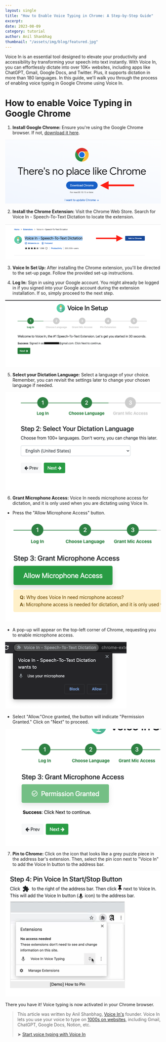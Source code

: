 ```yaml
---
layout: single
title: "How to Enable Voice Typing in Chrome: A Step-by-Step Guide"
excerpt: 
date: 2023-08-09
category: tutorial
author: Anil Shanbhag
thumbnail: "/assets/img/blog/featured.jpg"
---
```


Voice In is an essential tool designed to elevate your productivity and accessibility by transforming your speech into text instantly. With Voice In, you can effortlessly dictate into over 10K+ websites, including apps like ChatGPT, Gmail, Google Docs, and Twitter. Plus, it supports dictation in more than 180 languages. In this guide, we'll walk you through the process of enabling voice typing in Google Chrome using Voice In.

# How to enable Voice Typing in Google Chrome

1) **Install Google Chrome:** Ensure you're using the Google Chrome browser. If not, [download it here](https://www.google.com/chrome/).

![](/assets/img/blog/Chrome2.width-800.png)

2) **Install the Chrome Extension:** Visit the Chrome Web Store. Search for Voice In - Speech-To-Text Dictation to locate the extension.

![](/assets/img/blog/AddtoChrone.width-800.png)

3) **Voice In Set Up:** After installing the Chrome extension, you'll be directed to the set-up page. Follow the provided set-up instructions.

4) **Log In:** Sign in using your Google account. You might already be logged in if you signed into your Google account during the extension installation. If so, simply proceed to the next step.

![](/assets/img/blog/Login.width-800.png)

5) **Select your Dictation Language:** Select a language of your choice. Remember, you can revisit the settings later to change your chosen language if needed.

![](/assets/img/blog/Screen_Shot_2023-08-09_at_12.19.35_AM.width-800.png)

6) **Grant Microphone Access:** Voice In needs microphone access for dictation, and it is only used when you are dictating using Voice In.
- Press the "Allow Microphone Access" button.

![](/assets/img/blog/Screen_Shot_2023-08-08_at_11.50.20_PM.width-800.png)

- A pop-up will appear on the top-left corner of Chrome, requesting you to enable microphone access.

![](/assets/img/blog/Screen_Shot_2023-08-08_at_11.52.18_PM.width-800.png)

- Select "Allow."Once granted, the button will indicate "Permission Granted." Click on "Next" to proceed.

![](/assets/img/blog/Screen_Shot_2023-08-08_at_11.25.37_PM.width-800.png)

7) **Pin to Chrome:** Click on the icon that looks like a grey puzzle piece in the address bar's extension. Then, select the pin icon next to "Voice In" to add the Voice In button to the address bar.

![](/assets/img/blog/Screen_Shot_2023-08-08_at_11.25.55_PM.width-800.png)

There you have it! Voice typing is now activated in your Chrome browser.

> This article was written by Anil Shanbhag, [Voice In's](/voicein/) founder. Voice In lets you use your voice to type on [1000s on websites](https://dictanote.co/voicein/apps/), including Gmail, ChatGPT, Google Docs, Notion, etc.
> 
> ➤ [Start voice typing with Voice In](/voicein/)